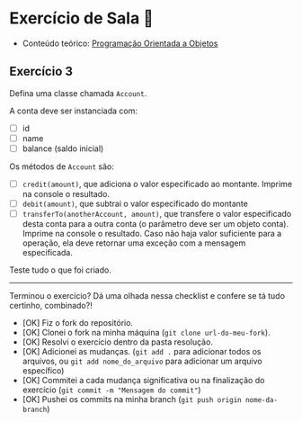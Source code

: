 # Exercício de Sala 🏫

- Conteúdo teórico:
  [Programação Orientada a Objetos](../../../5.%20Introdu%C3%A7%C3%A3o%20%C3%A0%20Orienta%C3%A7%C3%A3o%20a%20Objeto%20I/5.2%20-%20Programa%C3%A7%C3%A3o%20Orientada%20a%20Objetos.md)

## Exercício 3

Defina uma classe chamada `Account`.

A conta deve ser instanciada com:

- [ ] id
- [ ] name
- [ ] balance (saldo inicial)

Os métodos de `Account` são:

- [ ] `credit(amount)`, que adiciona o valor especificado ao montante. Imprime na console o resultado.
- [ ] `debit(amount)`, que subtrai o valor especificado do montante
- [ ] `transferTo(anotherAccount, amount)`, que transfere o valor especificado desta conta para a outra conta (o parâmetro deve ser um objeto conta). Imprime na console o resultado. Caso não haja valor suficiente para a operação, ela deve retornar uma exceção com a mensagem especificada.

Teste tudo o que foi criado.

---

Terminou o exercício? Dá uma olhada nessa checklist e confere se tá tudo certinho, combinado?!

- [OK] Fiz o fork do repositório.
- [OK] Clonei o fork na minha máquina (`git clone url-do-meu-fork`).
- [OK] Resolvi o exercício dentro da pasta resolução.
- [OK] Adicionei as mudanças. (`git add .` para adicionar todos os arquivos, ou `git add nome_do_arquivo` para adicionar um arquivo específico)
- [OK] Commitei a cada mudança significativa ou na finalização do exercício (`git commit -m "Mensagem do commit"`)
- [OK] Pushei os commits na minha branch (`git push origin nome-da-branch`)
